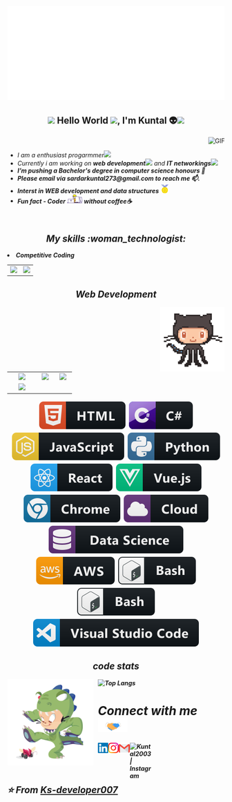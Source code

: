 ### <img src="https://github.com/reeveng/reeveng/blob/master/svg.svg"/>
 <h2 align = "center"><img src="https://github.com/TheDudeThatCode/TheDudeThatCode/blob/master/Assets/Hi.gif" width="29px">
  Hello World <img src="https://github.com/TheDudeThatCode/TheDudeThatCode/blob/master/Assets/Earth.gif" width="24px">, I'm <b>Kuntal</b> 👽<img src="https://github.com/TheDudeThatCode/TheDudeThatCode/blob/master/Assets/Mario_Hello_Big.gif" width="30px"></h2>
<!-- <img alt="GIF" src="https://media.giphy.com/media/Cmr1OMJ2FN0B2/giphy.gif" width = 200/> -->
<img align="right" alt="GIF" src="https://i.pinimg.com/originals/e4/26/70/e426702edf874b181aced1e2fa5c6cde.gif" />
<br>
<ul>
  <li>
    <i>I am a enthusiast progarmmer<img src="https://github.com/TheDudeThatCode/TheDudeThatCode/blob/master/Assets/Rocket.gif" width="18px"></i></li>
  <li><i>Currently i am working on <b>web development</b><img src="https://media.giphy.com/media/WUlplcMpOCEmTGBtBW/giphy.gif" width="30"> and <b>IT networkings<img src="https://github.com/TheDudeThatCode/TheDudeThatCode/blob/master/Assets/Developer.gif" width="30px"></li>
  <li><b> I’m pushing  a Bachelor's degree in computer science honours 💼
</li>
    <li> Please email via  <b>sardarkuntal273@gmail.com</b> to reach me 📫.</li>
    <li>Interst in WEB development and data structures <img src="https://github.com/SatYu26/SatYu26/blob/master/Assets/Medal.gif" width="20px"></li>
    <li>Fun fact - Coder <img src="https://github.com/SatYu26/SatYu26/blob/master/Assets/Designer.gif" width="36px">  without coffee☕ </li>
   </ul>

<br>
<h2 align= 'center' height= "230vh">My skills :woman_technologist:</h2>
   <li>Competitive Coding<b></li>

<table>

<tbody>
 
 <tr>
  
<td align="center" width="50%">
<img height=60px src="https://user-images.githubusercontent.com/109293787/184477503-6b22ab19-f933-4b8e-8fba-4af003400a33.png"> 
</td>

<td align="center" width="50%">
<img height=60px src="https://user-images.githubusercontent.com/109293787/184477631-62a28cec-3e5b-4a5f-82b7-a328f9ad8a0f.png"> 
</td>
</tr>
</tbody>
</table>


 <h2 align = 'center'> Web Development</h2>
    <img align='right' src="https://raw.githubusercontent.com/iCharlesZ/FigureBed/master/img/octocat.gif" width="150">
<table>
<tbody>
 <tr>


<td align="center" background-color="white"width="20%">
<img height=100px src="https://www.vectorlogo.zone/logos/javascript/javascript-ar21.svg"> 
 
<td align="center" background-color="white" width="20%">
<img height=100px src="https://www.vectorlogo.zone/logos/nodejs/nodejs-ar21.svg"> 
</td>

<td align="center" background-color="white" width="20%">
<img height=100px src="https://www.vectorlogo.zone/logos/w3_html5/w3_html5-ar21.svg"> 
</td>

<tr>
<td align="center" background-color="white" width="33%">
<img height=60px src="https://www.vectorlogo.zone/logos/mysql/mysql-official.svg"> 
</td>
 
 </tr>
</tbody>
</table>

<p align="center">
 <img src="https://raw.githubusercontent.com/8bithemant/8bithemant/master/svg/dev/languages/html.svg" alt="Twitter" style="vertical-align:top; margin:4px"><img src="https://raw.githubusercontent.com/8bithemant/8bithemant/master/svg/dev/languages/csharp.svg"alt="Twitter" style="vertical-align:top; margin:4px"><img src="https://raw.githubusercontent.com/8bithemant/8bithemant/master/svg/dev/languages/js.svg" alt="Twitter" style="vertical-align:top; margin:4px"><img src="https://raw.githubusercontent.com/8bithemant/8bithemant/master/svg/dev/languages/python.svg" alt="Twitter" style="vertical-align:top; margin:4px"><img src="https://raw.githubusercontent.com/8bithemant/8bithemant/master/svg/dev/frameworks/react.svg" alt="Twitter" style="vertical-align:top; margin:4px"><img src="https://raw.githubusercontent.com/8bithemant/8bithemant/master/svg/dev/frameworks/vue.svg" alt="Twitter" style="vertical-align:top; margin:4px"><img src="https://raw.githubusercontent.com/8bithemant/8bithemant/master/svg/dev/misc/chrome.svg" alt="Twitter" style="vertical-align:top; margin:4px"><img src="https://raw.githubusercontent.com/8bithemant/8bithemant/master/svg/dev/misc/cloud.svg" alt="Twitter" style="vertical-align:top; margin:4px"><img src="https://raw.githubusercontent.com/8bithemant/8bithemant/master/svg/dev/misc/datascience.svg" alt="Twitter" style="vertical-align:top; margin:4px"><img src="https://raw.githubusercontent.com/8bithemant/8bithemant/master/svg/dev/services/aws.svg" alt="Twitter" style="vertical-align:top; margin:4px"><img src="https://raw.githubusercontent.com/8bithemant/8bithemant/master/svg/dev/tools/bash.svg" alt="Twitter" style="vertical-align:top; margin:4px"><img src="https://raw.githubusercontent.com/8bithemant/8bithemant/master/svg/dev/tools/bash.svg" alt="Twitter" style="vertical-align:top; margin:4px"><img src="https://raw.githubusercontent.com/8bithemant/8bithemant/master/svg/dev/tools/visualstudio_code.svg" alt="Twitter" style="vertical-align:top; margin:4px">

</p>




<h2 align ='center'><b>code stats</h2>


![Top Langs](https://github-readme-stats.vercel.app/api/top-langs/?username=Ks-developer007&theme=radical)<img  align= 'right' src="https://github.com/SatYu26/SatYu26/blob/master/Assets/dinotocat.png" alt="dinotocat" style="float: left; margin-right: 10px;" width="200px" /></p>




# Connect with me<img src="https://github.com/SatYu26/SatYu26/blob/master/Assets/Handshake.gif" height="32px">

  <a href="https://www.linkedin.com/in/kuntal-sardar-08a64a247/">
    <img align="left" alt="Kuntal Sardar | Linkedin" width="24px" src="https://github.com/SatYu26/SatYu26/blob/master/Assets/Linkedin.svg" />
  </a> &nbsp;&nbsp;
  <a href="https://www.instagram.com/kuntal2003/">
    <img align="left" alt="Kuntal2003 | Instagram" width="24px" src="https://github.com/SatYu26/SatYu26/blob/master/Assets/Instagram.svg" />
  </a> &nbsp;&nbsp;
  <a href="mailto:sardarkuntal273@gmail.com">
    <img align="left" alt="sardarkuntal273@gmail.com | Gmail" width="26px" src="https://github.com/SatYu26/SatYu26/blob/master/Assets/Gmail.svg" />
  </a>&nbsp;&nbsp;
   <a href="https://www.facebook.com/bimal.sardar.186590/">
   <img align="left" alt="Kuntal2003 | Instagram" width="50px" padding-down="34px"
        src= "https://user-images.githubusercontent.com/109293787/184503909-260834e4-150f-4947-b3e1-6079e1685951.png" /></a>&nbsp;&nbsp;



<br><br>

<!--            ![visitors](https://visitor-badge.laobi.icu/badge?page_id=Ks-developer007) -->


## ⭐️ From [Ks-developer007](https://github.com/Ks-developer007)


